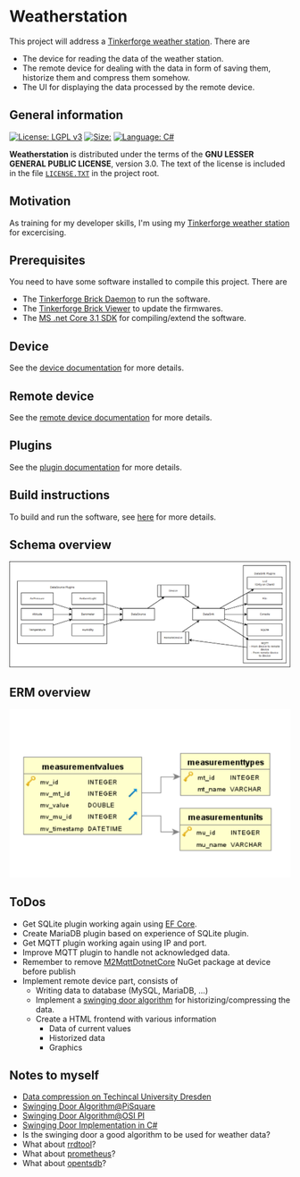# Weatherstation

This project will address a [Tinkerforge weather station][TFURL]. There are
  - The device for reading the data of the weather station.
  - The remote device for dealing with the data in form of saving them, historize them and compress them somehow.
  - The UI for displaying the data processed by the remote device.

## General information

[![License: LGPL v3][lgpl_license_badge]][lgpl_license]
[![Size:][repo_size_badge]][repo_size]
[![Language: C#][csharp_lang_badge]][csharp_lang]

**Weatherstation** is distributed under the terms of the **GNU LESSER GENERAL PUBLIC LICENSE**, version 3.0. The text of the license is included in the file [`LICENSE.TXT`](https://github.com/ThirtySomething/Weatherstation/blob/master/LICENSE.TXT "LGPL-3.0") in the project root.

## Motivation

As training for my developer skills, I'm using my [Tinkerforge weather station][TFURL] for excercising.

## Prerequisites

You need to have some software installed to compile this project. There are

- The [Tinkerforge Brick Daemon][TFBrickDaemon] to run the software.
- The [Tinkerforge Brick Viewer][TFBrickViewer] to update the firmwares.
- The [MS .net Core 3.1 SDK][DotNet31SDK] for compiling/extend the software.

## Device

See the [device documentation](./Device/Readme.md) for more details.

## Remote device

See the [remote device documentation](./RemoteDevice/Readme.md) for more details.

## Plugins

See the [plugin documentation](./Plugins/Readme.md) for more details.

## Build instructions

To build and run the software, see [here](./Build.md) for more details.

## Schema overview

![Schema overview](./Documentation/Diagram.png)

## ERM overview

![ERM overview](./Documentation/DataModel.png)

## ToDos

- Get SQLite plugin working again using [EF Core][EFCore].
- Create MariaDB plugin based on experience of SQLite plugin.
- Get MQTT plugin working again using IP and port.
- Improve MQTT plugin to handle not acknowledged data.
- Remember to remove [M2MqttDotnetCore][NGMQTT] NuGet package at device before publish
- Implement remote device part, consists of
  - Writing data to database (MySQL, MariaDB, ...)
  - Implement a [swinging door algorithm][SDoor] for historizing/compressing the data.
  - Create a HTML frontend with various information
    - Data of current values
    - Historized data
    - Graphics

## Notes to myself
- [Data compression on Techincal University Dresden][TUDresden]
- [Swinging Door Algorithm@PiSquare][SwingingDoorPiSquare]
- [Swinging Door Algorithm@OSI PI][SwingingDoorOsiPi]
- [Swinging Door Implementation in C#][SwingingDoorImpl]
- Is the swinging door a good algorithm to be used for weather data?
- What about [rrdtool]?
- What about [prometheus]?
- What about [opentsdb]?

[NGMQTT]: https://www.nuget.org/packages/M2MqttDotnetCore/
[SDoor]: https://support.industry.siemens.com/cs/document/109739594/komprimierung-von-prozesswertarchiven-mit-dem-swinging-door-algorithmus-in-pcs-7?dti=0&lc=de-WW
[TFBrickDaemon]: https://www.tinkerforge.com/de/doc/Downloads.html
[TFBrickViewer]: https://www.tinkerforge.com/de/doc/Downloads.html
[TFURL]: https://www.tinkerforge.com/en/doc/Kits/Weatherstation/Weatherstation.html
[opentsdb]: http://opentsdb.net/
[prometheus]: https://prometheus.io/
[rrdtool]: https://oss.oetiker.ch/rrdtool/
[TUDresden]: http://www.et.tu-dresden.de/ifa/uploads/media/PIV006-Archiv.pdf
[SwingingDoorPiSquare]: https://pisquare.osisoft.com/thread/7566
[SwingingDoorOsiPi]: https://osipi.wordpress.com/tag/swinging-door-algorithm/
[SwingingDoorImpl]: https://www.hackerboard.de/threads/c-gesucht-implementierung-des-swinging-door-algorithmus.50448/
[DotNet31SDK]: https://dotnet.microsoft.com/download/dotnet-core/3.1
[EFCore]: https://github.com/aspnet/EntityFrameworkCore

[lgpl_license]: http://www.gnu.org/licenses/lgpl-3.0
[lgpl_license_badge]: https://img.shields.io/badge/License-LGPL%20v3-blue.svg
[repo_size_badge]: https://img.shields.io/github/repo-size/ThirtySomething/Weatherstation
[repo_size]: https://github.com/ThirtySomething/Weatherstation
[csharp_lang_badge]: https://img.shields.io/badge/language-CSharp-blue.svg
[csharp_lang]: https://en.wikipedia.org/wiki/C_Sharp_(programming_language)
